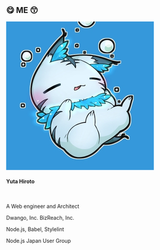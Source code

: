 <!-- background: profile -->

## 😋 ME 😙

<div class="profile">
  <img src="../../../common/images/profile.jpg" alt="profile" class="profile-avatar">
  <h4 class="profile-name">Yuta Hiroto</h4>
  <br />
  <div class="sns-list">
    <a href="https://twitter.com/about_hiroppy" target="_blank">
      <i class="fa fa-fw fa-twitter"></i>
    </a>
    <a href="https://github.com/hiroppy" target="_blank">
      <i class="fa fa-fw fa-github"></i>
    </a>
    <a href="https://hiroppy.me" target="_blank">
      <i class="fa fa-fw fa-home"></i>
    </a>
  </div>
  <div class="profile-info">
    <div class="profile-left">
      <p>A Web engineer and Architect</p>
      <p>Dwango, Inc. BizReach, Inc.</p>
    </div>
    <div class="profile-right">
      <p>Node.js, Babel, Stylelint</p>
      <p>Node.js Japan User Group</p>
    </div>
  </div>
</div>

<!-- note
BizReach: 2018/06 -
Dwango: 2015/04 - 2017/05
Mercari: 2017/06 - 2017/12/15
Dwango: 2017/12/16 -
-->
